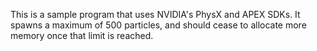 This is a sample program that uses NVIDIA's PhysX and APEX SDKs. It spawns a maximum of 500 particles, and should cease to allocate more memory once that limit is reached.